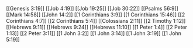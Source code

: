 [[Genesis 3:19]]
[[Job 4:19]]
[[Job 19:25]]
[[Job 30:22]]
[[Psalms 56:9]]
[[Mark 14:58]]
[[John 14:2]]
[[1 Corinthians 3:9]]
[[1 Corinthians 15:46]]
[[2 Corinthians 4:7]]
[[2 Corinthians 5:4]]
[[Colossians 2:11]]
[[2 Timothy 1:12]]
[[Hebrews 9:11]]
[[Hebrews 9:24]]
[[Hebrews 11:10]]
[[1 Peter 1:4]]
[[2 Peter 1:13]]
[[2 Peter 3:11]]
[[1 John 3:2]]
[[1 John 3:14]]
[[1 John 3:19]]
[[1 John 5:19]]
